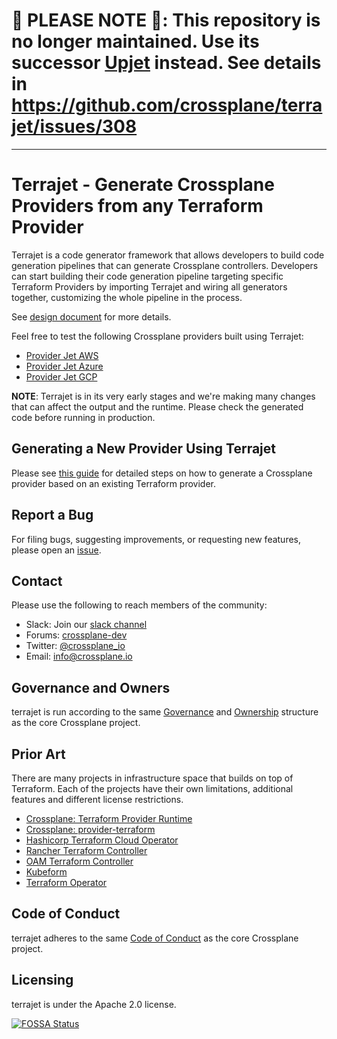 # 🚨 PLEASE NOTE 🚨: This repository is no longer maintained. Use its successor [Upjet](https://github.com/upbound/upjet) instead. See details in https://github.com/crossplane/terrajet/issues/308

---
# Terrajet - Generate Crossplane Providers from any Terraform Provider

Terrajet is a code generator framework that allows developers to build code
generation pipelines that can generate Crossplane controllers. Developers can
start building their code generation pipeline targeting specific Terraform Providers
by importing Terrajet and wiring all generators together, customizing the whole
pipeline in the process.

See [design document][design-doc] for more details.

Feel free to test the following Crossplane providers built using Terrajet:

* [Provider Jet AWS](https://github.com/crossplane-contrib/provider-jet-aws/releases)
* [Provider Jet Azure](https://github.com/crossplane-contrib/provider-jet-azure/releases)
* [Provider Jet GCP](https://github.com/crossplane-contrib/provider-jet-gcp/releases)

**NOTE**: Terrajet is in its very early stages and we're making many changes that
can affect the output and the runtime. Please check the generated code before
running in production.

## Generating a New Provider Using Terrajet

Please see [this guide](docs/generating-a-provider.md) for detailed steps on how
to generate a Crossplane provider based on an existing Terraform provider.

## Report a Bug

For filing bugs, suggesting improvements, or requesting new features, please
open an [issue](https://github.com/crossplane/terrajet/issues).

## Contact

Please use the following to reach members of the community:

* Slack: Join our [slack channel](https://slack.crossplane.io)
* Forums:
  [crossplane-dev](https://groups.google.com/forum/#!forum/crossplane-dev)
* Twitter: [@crossplane_io](https://twitter.com/crossplane_io)
* Email: [info@crossplane.io](mailto:info@crossplane.io)

## Governance and Owners

terrajet is run according to the same
[Governance](https://github.com/crossplane/crossplane/blob/master/GOVERNANCE.md)
and [Ownership](https://github.com/crossplane/crossplane/blob/master/OWNERS.md)
structure as the core Crossplane project.

## Prior Art

There are many projects in infrastructure space that builds on top of Terraform.
Each of the projects have their own limitations, additional features and different
license restrictions.

* [Crossplane: Terraform Provider Runtime](https://github.com/crossplane/crossplane/blob/e2d7278/design/design-doc-terraform-provider-runtime.md)
* [Crossplane: provider-terraform](https://github.com/crossplane-contrib/provider-terraform)
* [Hashicorp Terraform Cloud Operator](https://github.com/hashicorp/terraform-k8s)
* [Rancher Terraform Controller](https://github.com/rancher/terraform-controller)
* [OAM Terraform Controller](https://github.com/oam-dev/terraform-controller)
* [Kubeform](https://github.com/kubeform/kubeform)
* [Terraform Operator](https://github.com/isaaguilar/terraform-operator)

## Code of Conduct

terrajet adheres to the same [Code of
Conduct](https://github.com/crossplane/crossplane/blob/master/CODE_OF_CONDUCT.md)
as the core Crossplane project.

## Licensing

terrajet is under the Apache 2.0 license.

[![FOSSA Status](https://app.fossa.io/api/projects/git%2Bgithub.com%2Fcrossplane%2Fterrajet.svg?type=large)](https://app.fossa.io/projects/git%2Bgithub.com%2Fcrossplane%2Fterrajet?ref=badge_large)

[design-doc]: https://github.com/crossplane/crossplane/blob/master/design/design-doc-terrajet.md
[provider-template]: https://github.com/crossplane/provider-template